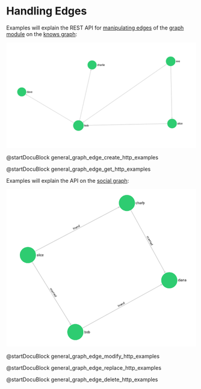 Handling Edges
==============

Examples will explain the REST API for [manipulating edges](../../Manual/Graphs/GeneralGraphs/Functions.html)
of the [graph module](../../Manual/Graphs/index.html)
on the [knows graph](../../Manual/Graphs/index.html#the-knowsgraph):

![Social Example Graph](../../Manual/Graphs/knows_graph.png)

@startDocuBlock general_graph_edge_create_http_examples

@startDocuBlock general_graph_edge_get_http_examples

Examples will explain the API on the [social graph](../../Manual/Graphs/index.html#the-social-graph):

![Social Example Graph](../../Manual/Graphs/social_graph.png)

@startDocuBlock general_graph_edge_modify_http_examples

@startDocuBlock general_graph_edge_replace_http_examples

@startDocuBlock general_graph_edge_delete_http_examples

